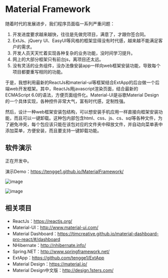 # Material Framework

随着时代的发展进步，我们程序员面临一系列严重问题：

1. 开发进度要求越来越快，往往是先做完项目，满意了，才跟你签合同。  
2. ExtJs、jQuery UI、EasyUI等风格的框架显得没有时代感，越来越不能满足客户的需求。  
3. 开发人员天天忙着实现各种复杂的业务功能，没时间学习提升。  
4. 网上的大部分框架只有前台js，离项目还太远。  
5. 没有灵活的业务组件，没办法像安装app一样向web框架安装功能，导致每个项目都要重写相同的功能。

于是，我想利用最新的ReactJs和material-ui等框架结合ExtApp的后台做一个后端web开发框架。其中，ReactJs用javascript渲染页面，结合最新的ECMAScript 6.0的语法，方便页面组件化。Material-UI是谷歌Material Design的一个具体实现，各种控件非常大气，富有时代感，定制性强。

然后，设计一种web框架安装包结构，可以想安装手机应用一样直接向框架安装功能，而且可以一键卸载。这种包内部包含html、css、js、cs、sql等各种文件，为了避免冲突，每个包应该只能在该包对应的文件夹中释放文件，并自动向菜单表中添加菜单，方便安装，而且要支持一键卸载功能。

## 软件演示

正在开发中。

演示Demo：https://tengge1.github.io/MaterialFramework/

![image](https://github.com/tengge1/MaterialFramework/blob/master/image/login-page.png)

![image](https://github.com/tengge1/MaterialFramework/blob/master/image/main-page.png)

## 相关项目

* ReactJs：https://reactjs.org/
* Material-UI：http://www.material-ui.com/
* Material Dashboard：https://timcreative.github.io/material-dashboard-pro-react/#/dashboard
* NHibernate：http://nhibernate.info/
* Spring.NET：http://www.springframework.net/
* ExtApp：https://github.com/tengge1/ExtApp
* Material Design：https://material.io/
* Material Design中文版：http://design.1sters.com/
